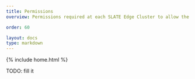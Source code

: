 ```yaml
---
title: Permissions
overview: Permissions required at each SLATE Edge Cluster to allow the cluster to participate in a SLATE Platform.

order: 60

layout: docs
type: markdown
---
```

{% include home.html %}

TODO: fill it
